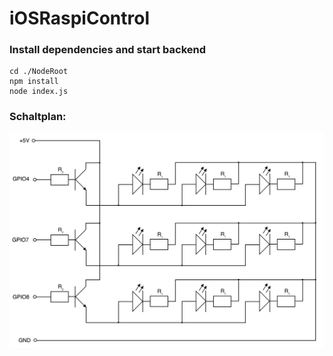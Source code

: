 # iOSRaspiControl
### Install dependencies and start backend
```shell
cd ./NodeRoot
npm install
node index.js
```
### Schaltplan:
![alt text](schaltplan.png "Schaltplan")
